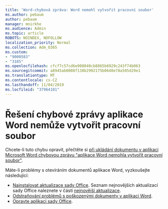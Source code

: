 ```yaml
---
title: 'Word-chybová zpráva: Word nemohl vytvořit pracovní soubor'
ms.author: pebaum
author: pebaum
manager: mnirkhe
ms.audience: Admin
ms.topic: article
ROBOTS: NOINDEX, NOFOLLOW
localization_priority: Normal
ms.collection: Adm_O365
ms.custom:
- "9000583"
- "3185"
ms.openlocfilehash: cfcf7c57cd6e908040cb8865b6929c243f74b063
ms.sourcegitcommit: a8945ab0008f138b2992175b0640e78a505d29e1
ms.translationtype: MT
ms.contentlocale: cs-CZ
ms.lasthandoff: 11/04/2019
ms.locfileid: "37964101"
---
```

# <a name="resolve-the-word-could-not-create-the-work-file-error-message"></a>Řešení chybové zprávy aplikace Word nemůže vytvořit pracovní soubor

Chcete-li tuto chybu opravit, přečtěte si [při ukládání dokumentu v aplikaci Microsoft Word chybovou zprávu "aplikace Word nemohla vytvořit pracovní soubor"](https://docs.microsoft.com/office/troubleshoot/word/word-could-not-create-the-work-file).

Máte-li problémy s otevíráním dokumentů aplikace Word, vyzkoušejte následující:

- [Nainstalovat aktualizace sady Office](https://support.office.com/article/2ab296f3-7f03-43a2-8e50-46de917611c5). Seznam nejnovějších aktualizací sady Office naleznete v části [nejnovější aktualizace](https://docs.microsoft.com/officeupdates/office-updates-msi).
- [Odstraňování problémů s poškozenými dokumenty v aplikaci Word](https://docs.microsoft.com/office/troubleshoot/word/damaged-documents-in-word).
- [Opravte aplikaci sady Office](https://support.office.com/Article/Repair-an-Office-application-7821d4b6-7c1d-4205-aa0e-a6b40c5bb88b).